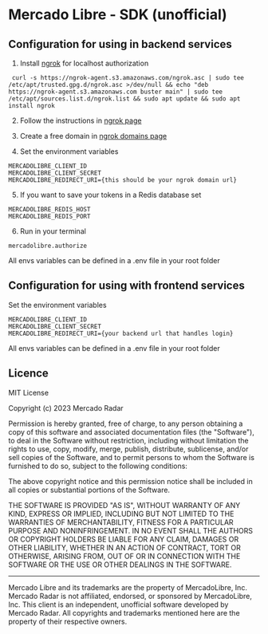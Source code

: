 # Mercado Libre - SDK (unofficial)

## Configuration for using in  backend services

1. Install [ngrok](https://ngrok.com/) for localhost authorization

```shell
 curl -s https://ngrok-agent.s3.amazonaws.com/ngrok.asc | sudo tee /etc/apt/trusted.gpg.d/ngrok.asc >/dev/null && echo "deb https://ngrok-agent.s3.amazonaws.com buster main" | sudo tee /etc/apt/sources.list.d/ngrok.list && sudo apt update && sudo apt install ngrok
```

2. Follow the instructions in [ngrok page](https://dashboard.ngrok.com/get-started/your-authtoken)

3. Create a free domain in [ngrok domains page](https://dashboard.ngrok.com/cloud-edge/domains)

4. Set the environment variables

```shell
MERCADOLIBRE_CLIENT_ID
MERCADOLIBRE_CLIENT_SECRET
MERCADOLIBRE_REDIRECT_URI={this should be your ngrok domain url}
```

5. If you want to save your tokens in a Redis database set

```shell
MERCADOLIBRE_REDIS_HOST
MERCADOLIBRE_REDIS_PORT
```

6. Run in your terminal

```shell
mercadolibre.authorize
```

All envs variables can be defined in a .env file in your root folder

## Configuration for using with frontend services

Set the environment variables

```shell
MERCADOLIBRE_CLIENT_ID
MERCADOLIBRE_CLIENT_SECRET
MERCADOLIBRE_REDIRECT_URI={your backend url that handles login}
```

All envs variables can be defined in a .env file in your root folder

## Licence

MIT License

Copyright (c) 2023 Mercado Radar

Permission is hereby granted, free of charge, to any person obtaining a copy
of this software and associated documentation files (the "Software"), to deal
in the Software without restriction, including without limitation the rights
to use, copy, modify, merge, publish, distribute, sublicense, and/or sell
copies of the Software, and to permit persons to whom the Software is
furnished to do so, subject to the following conditions:

The above copyright notice and this permission notice shall be included in all
copies or substantial portions of the Software.

THE SOFTWARE IS PROVIDED "AS IS", WITHOUT WARRANTY OF ANY KIND, EXPRESS OR
IMPLIED, INCLUDING BUT NOT LIMITED TO THE WARRANTIES OF MERCHANTABILITY,
FITNESS FOR A PARTICULAR PURPOSE AND NONINFRINGEMENT. IN NO EVENT SHALL THE
AUTHORS OR COPYRIGHT HOLDERS BE LIABLE FOR ANY CLAIM, DAMAGES OR OTHER
LIABILITY, WHETHER IN AN ACTION OF CONTRACT, TORT OR OTHERWISE, ARISING FROM,
OUT OF OR IN CONNECTION WITH THE SOFTWARE OR THE USE OR OTHER DEALINGS IN THE
SOFTWARE.

---

Mercado Libre and its trademarks are the property of MercadoLibre, Inc.
Mercado Radar is not affiliated, endorsed, or sponsored by MercadoLibre, Inc.
This client is an independent, unofficial software developed by Mercado Radar.
All copyrights and trademarks mentioned here are the property of their respective owners.
